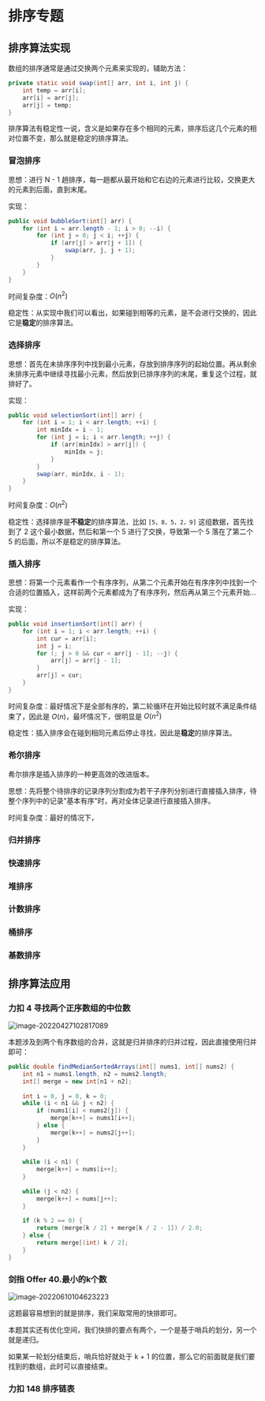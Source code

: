 # 排序专题

## 排序算法实现

数组的排序通常是通过交换两个元素来实现的，辅助方法：

```java
private static void swap(int[] arr, int i, int j) {
    int temp = arr[i];
    arr[i] = arr[j];
    arr[j] = temp;
}
```

排序算法有稳定性一说，含义是如果存在多个相同的元素，排序后这几个元素的相对位置不变，那么就是稳定的排序算法。

### 冒泡排序

思想：进行 N - 1 趟排序，每一趟都从最开始和它右边的元素进行比较，交换更大的元素到后面，直到末尾。

实现：

```java
public void bubbleSort(int[] arr) {
    for (int i = arr.length - 1; i > 0; --i) {
        for (int j = 0; j < i; ++j) {
            if (arr[j] > arr[j + 1]) {
                swap(arr, j, j + 1);
            }
        }
    }
}
```

时间复杂度：$O(n^2)$

稳定性：从实现中我们可以看出，如果碰到相等的元素，是不会进行交换的，因此它是**稳定**的排序算法。

### 选择排序

思想：首先在未排序序列中找到最小元素，存放到排序序列的起始位置。再从剩余未排序元素中继续寻找最小元素，然后放到已排序序列的末尾，重复这个过程，就排好了。

实现：

```java
public void selectionSort(int[] arr) {
    for (int i = 1; i < arr.length; ++i) {
        int minIdx = i - 1;
        for (int j = i; i < arr.length; ++j) {
            if (arr[minIdx] > arr[j]) {
                minIdx = j;
            }
        }
        swap(arr, minIdx, i - 1);
    }
}
```

时间复杂度：$O(n^2)$

稳定性：选择排序是**不稳定**的排序算法，比如 `[5，8，5，2，9]` 这组数据，首先找到了 2 这个最小数据，然后和第一个 5 进行了交换，导致第一个 5 落在了第二个 5 的后面，所以不是稳定的排序算法。

### 插入排序

思想：将第一个元素看作一个有序序列，从第二个元素开始在有序序列中找到一个合适的位置插入，这样前两个元素都成为了有序序列，然后再从第三个元素开始...

实现：

```java
public void insertionSort(int[] arr) {
    for (int i = 1; i < arr.length; ++i) {
        int cur = arr[i];
        int j = i;
        for (; j > 0 && cur < arr[j - 1]; --j) {
            arr[j] = arr[j - 1];
        }
        arr[j] = cur;
    }
}
```

时间复杂度：最好情况下是全部有序的，第二轮循环在开始比较时就不满足条件结束了，因此是 $O(n)$，最坏情况下，很明显是 $O(n^2)$

稳定性：插入排序会在碰到相同元素后停止寻找，因此是**稳定**的排序算法。

### 希尔排序

希尔排序是插入排序的一种更高效的改进版本。

思想：先将整个待排序的记录序列分割成为若干子序列分别进行直接插入排序，待整个序列中的记录"基本有序"时，再对全体记录进行直接插入排序。

时间复杂度：最好的情况下，

### 归并排序



### 快速排序



### 堆排序



### 计数排序



### 桶排序



### 基数排序

## 排序算法应用

### 力扣 4 寻找两个正序数组的中位数

![image-20220427102817089](https://fastly.jsdelivr.net/gh/Faraway002/typora/images/image-20220427102817089.png)

本题涉及到两个有序数组的合并，这就是归并排序的归并过程，因此直接使用归并即可：

```java
public double findMedianSortedArrays(int[] nums1, int[] nums2) {
    int n1 = nums1.length, n2 = nums2.length;
    int[] merge = new int[n1 + n2];
    
    int i = 0, j = 0, k = 0;
    while (i < n1 && j < n2) {
        if (nums1[i] < nums2[j]) {
            merge[k++] = nums1[i++];
        } else {
            merge[k++] = nums2[j++];
        }         
    }
    
    while (i < n1) {
        merge[k++] = nums[i++];
    }
    
    while (j < n2) {
        merge[k++] = nums[j++];
    }
    
    if (k % 2 == 0) {
        return (merge[k / 2] + merge[k / 2 - 1]) / 2.0;
    } else {
        return merge[(int) k / 2];
    }
}
```

### 剑指 Offer 40.最小的k个数

![image-20220610104623223](https://fastly.jsdelivr.net/gh/Faraway002/typora/images/image-20220610104623223.png)

这题最容易想到的就是排序，我们采取常用的快排即可。

本题其实还有优化空间，我们快排的要点有两个，一个是基于哨兵的划分，另一个就是递归。

如果某一轮划分结束后，哨兵恰好就处于 k + 1 的位置，那么它的前面就是我们要找到的数组，此时可以直接结束。	

### 力扣 148 排序链表

